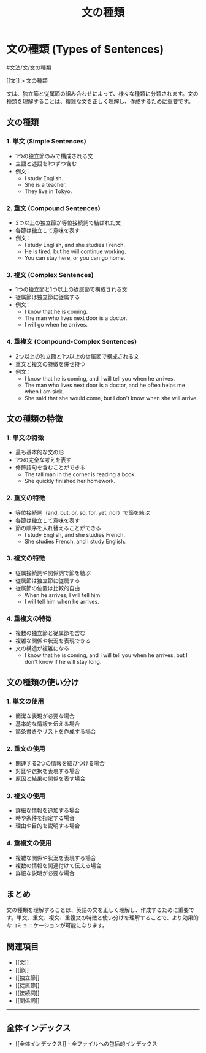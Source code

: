 ﻿---
title: 文の種類
tags:
  - "#文法"
  - "#文法/文"
  - "#文法/文/文の種類"
  - "#文の種類"
---

# 文の種類 (Types of Sentences)

#文法/文/文の種類

[[文]] > 文の種類

文は、独立節と従属節の組み合わせによって、様々な種類に分類されます。文の種類を理解することは、複雑な文を正しく理解し、作成するために重要です。

## 文の種類

### 1. 単文 (Simple Sentences)
- 1つの独立節のみで構成される文
- 主語と述語を1つずつ含む
- 例文：
  - I study English.
  - She is a teacher.
  - They live in Tokyo.

### 2. 重文 (Compound Sentences)
- 2つ以上の独立節が等位接続詞で結ばれた文
- 各節は独立して意味を表す
- 例文：
  - I study English, and she studies French.
  - He is tired, but he will continue working.
  - You can stay here, or you can go home.

### 3. 複文 (Complex Sentences)
- 1つの独立節と1つ以上の従属節で構成される文
- 従属節は独立節に従属する
- 例文：
  - I know that he is coming.
  - The man who lives next door is a doctor.
  - I will go when he arrives.

### 4. 重複文 (Compound-Complex Sentences)
- 2つ以上の独立節と1つ以上の従属節で構成される文
- 重文と複文の特徴を併せ持つ
- 例文：
  - I know that he is coming, and I will tell you when he arrives.
  - The man who lives next door is a doctor, and he often helps me when I am sick.
  - She said that she would come, but I don't know when she will arrive.

## 文の種類の特徴

### 1. 単文の特徴
- 最も基本的な文の形
- 1つの完全な考えを表す
- 修飾語句を含むことができる
  - The tall man in the corner is reading a book.
  - She quickly finished her homework.

### 2. 重文の特徴
- 等位接続詞（and, but, or, so, for, yet, nor）で節を結ぶ
- 各節は独立して意味を表す
- 節の順序を入れ替えることができる
  - I study English, and she studies French.
  - She studies French, and I study English.

### 3. 複文の特徴
- 従属接続詞や関係詞で節を結ぶ
- 従属節は独立節に従属する
- 従属節の位置は比較的自由
  - When he arrives, I will tell him.
  - I will tell him when he arrives.

### 4. 重複文の特徴
- 複数の独立節と従属節を含む
- 複雑な関係や状況を表現できる
- 文の構造が複雑になる
  - I know that he is coming, and I will tell you when he arrives, but I don't know if he will stay long.

## 文の種類の使い分け

### 1. 単文の使用
- 簡潔な表現が必要な場合
- 基本的な情報を伝える場合
- 箇条書きやリストを作成する場合

### 2. 重文の使用
- 関連する2つの情報を結びつける場合
- 対比や選択を表現する場合
- 原因と結果の関係を表す場合

### 3. 複文の使用
- 詳細な情報を追加する場合
- 時や条件を指定する場合
- 理由や目的を説明する場合

### 4. 重複文の使用
- 複雑な関係や状況を表現する場合
- 複数の情報を関連付けて伝える場合
- 詳細な説明が必要な場合

## まとめ
文の種類を理解することは、英語の文を正しく理解し、作成するために重要です。単文、重文、複文、重複文の特徴と使い分けを理解することで、より効果的なコミュニケーションが可能になります。

## 関連項目
- [[文]]
- [[節]]
- [[独立節]]
- [[従属節]]
- [[接続詞]]
- [[関係詞]]

---

## 全体インデックス
- [[全体インデックス]] - 全ファイルへの包括的インデックス 
